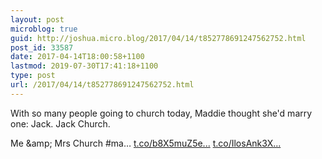 ```yaml
---
layout: post
microblog: true
guid: http://joshua.micro.blog/2017/04/14/t852778691247562752.html
post_id: 33587
date: 2017-04-14T18:00:58+1100
lastmod: 2019-07-30T17:41:18+1100
type: post
url: /2017/04/14/t852778691247562752.html
---
```

With so many people going to church today, Maddie thought she'd marry one: Jack. Jack Church.

Me &amp;amp; Mrs Church #ma… [t.co/b8X5muZ5e...](https://t.co/b8X5muZ5ey) [t.co/IlosAnk3X...](https://t.co/IlosAnk3Xh)
